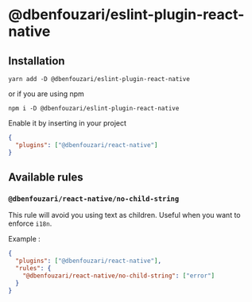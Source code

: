 # @dbenfouzari/eslint-plugin-react-native

## Installation

```shell
yarn add -D @dbenfouzari/eslint-plugin-react-native
```

or if you are using npm

```shell
npm i -D @dbenfouzari/eslint-plugin-react-native
```

Enable it by inserting in your project

```json
{
  "plugins": ["@dbenfouzari/react-native"]
}
```

## Available rules

### `@dbenfouzari/react-native/no-child-string`

This rule will avoid you using text as children.
Useful when you want to enforce `i18n`.

Example :

```json
{
  "plugins": ["@dbenfouzari/react-native"],
  "rules": {
    "@dbenfouzari/react-native/no-child-string": ["error"]
  }
}
```
